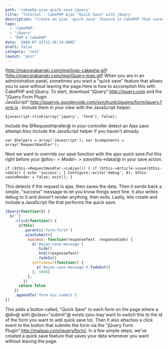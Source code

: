 ```yaml
---
path: 'cakephp-ajax-quick-save-jquery'
title: 'Tutorial - CakePHP Ajax "Quick Save" with jQuery'
description: "Create an ajax 'quick save' feature in CakePHP that saves your data without leaving the page using jQuery."
tags:
  - 'CakePHP'
  - 'jQuery'
  - 'PHP & CakePHP'
date: '2008-07-15T12:36:14.000Z'
draft: false
category: 'test'
layout: 'post'
---
```


!http://marcgrabanski.com/img/logo-cakephp.gif!
!http://marcgrabanski.com/img/jQuery-logo.gif!
When you are in an administration panel, sometimes you want a "quick save" feature that allows you to save without leaving the page.Here is how to accomplish this with CakePHP and jQuery. To start, download "jQuery":http://jquery.com and the "jQuery Form Plugin JavaScript":http://jqueryjs.googlecode.com/svn/trunk/plugins/form/jquery.form.js . Include them in your view with the JavaScript helper:

```
$javascript->link(array('jquery', 'form'), false);
```

Include the @RequestHandler@ in your controller detect an Ajax save attempt.Also include the JavaScript helper if you haven't already.

```
var $helpers = array('Javascript'); var $components = array('RequestHandler');
```

Next we want to override our save function with the ajax quick save.Put this right before your @$this->Model->save($this->data)@ in your save action.

```
if ($this->RequestHandler->isAjax()) { if ($this->Article->save($this->data)) { echo 'success'; } Configure::write('debug', 0); $this->autoRender = false; exit(); }
```

This detects if the request is ajax, then saves the data. Then it sends back a simple, "success" message to let you know things went fine. It also writes debug to 0 and doesn't render anything, then exits. Lastly, lets create and include a JavaScript file that performs the quick save.

```js
jQuery(function($) {
  $('')
    .click(function() {
      $(this)
        .parents('form:first')
        .ajaxSubmit({
          success: function(responseText, responseCode) {
            $('#ajax-save-message')
              .hide()
              .html(responseText)
              .fadeIn()
            setTimeout(function() {
              $('#ajax-save-message').fadeOut()
            }, 5000)
          },
        })
      return false
    })
    .appendTo('form div.submit')
})
```

This adds a button called, "Quick Save" to each form on the page where a @div@ with @class="submit"@ exists (you may want to switch this to the id of the form you want to add quick save to). Then It also attaches a click event to the button that submits the form via the "jQuery Form Plugin":http://malsup.com/jquery/form/. In a few simple steps, we've created a quick save feature that saves your data whenever you want without leaving the page.
